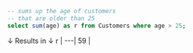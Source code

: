 ```sql
-- sums up the age of customers
-- that are older than 25
select sum(age) as r from Customers where age > 25;
```
↓ Results in ↓
r  |
---|
59 |